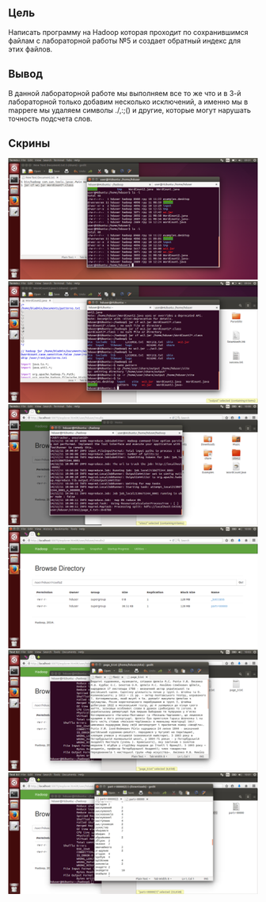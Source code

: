 ## Цель
Написать программу на Hadoop которая проходит по сохранившимся файлам с лабораторной работы №5 и создает обратный индекс для этих файлов.

## Вывод
В данной лабораторной работе мы выполняем все то же что и в 3-й лабораторной только добавим несколько исключений, а именно мы в mapperе мы удаляем символы ./,:;() и другие, которые могут нарушать точность подсчета слов.

## Скрины
![](HUbuntu.png)
![](HUbuntu3.png)
![](HUbuntu4.png)
![](HUbuntu5.png)
![](HUbuntu7.png)
![](HUbuntu8.png)
